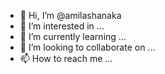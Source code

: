 - 👋 Hi, I’m @amilashanaka
- 👀 I’m interested in ...
- 🌱 I’m currently learning ...
- 💞️ I’m looking to collaborate on ...
- 📫 How to reach me ...

<!---
amilashanaka/amilashanaka is a ✨ special ✨ repository because its `README.md` (this file) appears on your GitHub profile.
A senior developer from Sri Lanka, enrolled in a data science master's programme at the University of West England (UWE) in January 2022. my studies will be finished by January 2023. I earned a BTEC in electronic and telecommunications in 2011, a Master of Applied Electronics in 2016, and a Bachelor of Science in Computer Science in 2008. strong programming, electronics, and telecommunications problem-solving skills.

I live in the south-west Welsh town of Neath Port Talbot with my wife and two children (SA11 2HN). I am permitted to work 20 hours a week as a student, which will be increased to full time by the end of January. My wife, who has 12 years of teaching experience, is looking for a full-time position with sponsorship. I am currently searching for a senior or full-stack development role, either full-time or part-time. In any industry. I am open to relocating at any time.

Work Experience (development):

My career as a developer began in 2008, when I was offered a position as an associate developer at Duo Software. That project required me to work with  a call centre application in that assignment use C++, C# .Net as programming languages. Extensive knowledge of E1 trunk configuration and SS7 signalling. Had experience with design IVR(Interactive Voice Responder) work with voice xml and project team members that have been assigned diverse duties.

Next, join Huawei Sri Lanka (Airtel Project) to learn more about telco products such as Core Network, billing gateways, and value added products (VAS) CRBT and GMLC. I've had the opportunity to work with Sun Solaris, HP Unix, and the Sun Fire T2000. knowledge gain in Linux shell commands, programming with C++, alarm monitoring report to supervisors work with more than 30 people in team includes Indian and Chinese nationalities.

In 2009, I started working as a software engineer for Zelcom RFID, where I learned about PCB design, microcontroller programming with real-time dashboard development, writing a programme to collect data from various sensors and transmit it via the http protocol, and integrating with the RS232 / I2C protocol. Using PHP, java script, and MySQL, as well as NFC and long-range RFID scanners and a workflow monitoring system, create multiple dashboards for the garment sector.

In 2012, I joined the Sri Lanka Navy as an IT officer, where I worked closely with the human resource development team to create a system for keeping HR records using.NET and SQL tools. Officer in the research and development unit. Create a new tide monitoring system based on PHP and MySQL, with front-end design using HTML bootstrap and JavaScript. For dashboard construction, use Apache E-charts. To create a pdf, use FPDF. Furthermore, in the military arena, a CAN controller system for controlling weapons and "444" series dovra was designed. basic cryptographic research Create a file encryption mechanism in C++, and create the first Android application to measure wind speed in warships. firing range calculation considering external elements For real-time calculations, utilise Python programming.

My first UK project start in 2018 with inikoo(https://www.inikoo.com/) develop ecommerce  ERP using PHP /MYSQL , API develop using  slim frame work. Develop android based application for warehouse operators to pic items based on QR logging and barcode integration. Working with drop shipping system(https://www.aw-dropship.com/) API integration with different shipping APIs.  Develop sales monitoring dashboard and stock prediction system using python flask. Develop IOT based time attendance system for warehouse workers. Use Arduino integration with Slim API.

In 2020 middle of pandemic  I got chance to join to Artificial Intelligence in Medical Epidemiology(AIME -Malaysia ) (https://aime.life/) as senior developer work with covid-19 medical app. API development for mobile applications. Backend and dashboard development using PHP Laravel. Use firebase to deliver push notifications. Real time data processing using python. 


2022 arrived in the United Kingdom. begin my master's degree in data science and begin at bluetelecoms Create a call entry solution (vicidial.com) with PHP and MySQL. Working directly with Asterisk setup (agi interface, call dispositioning, and report generating). Make use of the thin API secure dealer capability. Create an admin dashboard with Apache e-chart and jQuery.

Work Experience (Training and teaching):
Thought out my career journey I love to teach and train people. I start my career as part time lecture in 1st of October 2005 PHP programming inn WinSys academy . in 2009  join  as lecture for computer science subject in Maldives . and 2012 join with GIS campus as a computer science lecture. In 2016 join as ict lecture e-soft metro campus conducting web application development. And wireless networking for BSC students. I have work as private tutor student from Malaysia and Italy.  

Education :
 
After finishing secondary school, I enrolled as a BSc student at USJP (https://www.sjp.ac.lk/) from 2003 to 2007, where I studied computer science, math, and physics. Learn fundamental to advanced C++ programming, PHP and SQL, MySQL development, and painting games using C++ visuals. Integrate an Access database and Excel spreadsheet with Windows-based apps.

I start my master in applied electronics in 2011 and finish 2016 in that learn microcontroller programming , sensors and data send receive using Http / Bluetooth /Zigbee/ I2c and rs232. Develop tide monitoring system as my final project. 

In 2018 I start my PhD in Malaysia the topic of deep recurrent neural networks (AI) time series forecasting using python. But due to pandamic I couldn’t finish it. 


In 2022 I start my master in Data science (UWE-UK) plan to finish in January 2023 completed all modules with distinction pass final project is pending . work with power BI , Tablue and development skill about data migration processing and presenting. Forecasting time series data use of python and python flask application. 


--->
